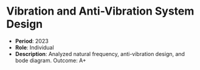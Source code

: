 # Vibration and Anti-Vibration System Design

- **Period**: 2023
- **Role**: Individual
- **Description**: Analyzed natural frequency, anti-vibration design, and bode diagram. Outcome: A+
